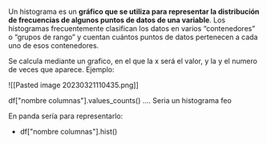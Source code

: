 Un histograma es un **gráfico que se utiliza para representar la distribución de frecuencias de algunos puntos de datos de una variable**. Los histogramas frecuentemente clasifican los datos en varios “contenedores” o “grupos de rango” y cuentan cuántos puntos de datos pertenecen a cada uno de esos contenedores.

Se calcula mediante un grafico, en el que la x será el valor, y la y el numero de veces que aparece. Ejemplo:

![[Pasted image 20230321110435.png]]

df["nombre columnas"].values_counts() .... Seria un histograma feo

En panda sería para representarlo: 

- df["nombre columnas"].hist()